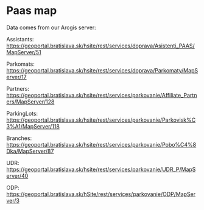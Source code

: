 # Paas map

Data comes from our Arcgis server:

Assistants: https://geoportal.bratislava.sk/hsite/rest/services/doprava/Asistenti_PAAS/MapServer/51

Parkomats: https://geoportal.bratislava.sk/hsite/rest/services/doprava/Parkomaty/MapServer/17

Partners: https://geoportal.bratislava.sk/hsite/rest/services/parkovanie/Affiliate_Partners/MapServer/128

ParkingLots: https://geoportal.bratislava.sk/hsite/rest/services/parkovanie/Parkovisk%C3%A1/MapServer/118

Branches: https://geoportal.bratislava.sk/hsite/rest/services/parkovanie/Pobo%C4%8Dka/MapServer/87

UDR: https://geoportal.bratislava.sk/hsite/rest/services/parkovanie/UDR_P/MapServer/40

ODP: https://geoportal.bratislava.sk/hSite/rest/services/parkovanie/ODP/MapServer/3
